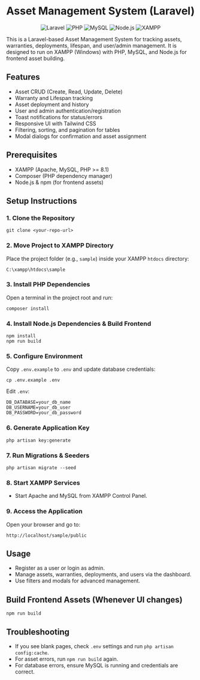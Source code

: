 # Asset Management System (Laravel)

<p align="center">
  <img src="https://img.shields.io/badge/Laravel-10.x-red?logo=laravel" alt="Laravel">
  <img src="https://img.shields.io/badge/PHP-%3E=8.1-blue?logo=php" alt="PHP">
  <img src="https://img.shields.io/badge/MySQL-8.0-blue?logo=mysql" alt="MySQL">
  <img src="https://img.shields.io/badge/Node.js-%3E=18-green?logo=node.js" alt="Node.js">
  <img src="https://img.shields.io/badge/XAMPP-3.3-orange?logo=xampp" alt="XAMPP">
</p>

This is a Laravel-based Asset Management System for tracking assets, warranties, deployments, lifespan, and user/admin management. It is designed to run on XAMPP (Windows) with PHP, MySQL, and Node.js for frontend asset building.

## Features
- Asset CRUD (Create, Read, Update, Delete)
- Warranty and Lifespan tracking
- Asset deployment and history
- User and admin authentication/registration
- Toast notifications for status/errors
- Responsive UI with Tailwind CSS
- Filtering, sorting, and pagination for tables
- Modal dialogs for confirmation and asset assignment

## Prerequisites
- XAMPP (Apache, MySQL, PHP >= 8.1)
- Composer (PHP dependency manager)
- Node.js & npm (for frontend assets)

## Setup Instructions

### 1. Clone the Repository
```
git clone <your-repo-url>
```

### 2. Move Project to XAMPP Directory
Place the project folder (e.g., `sample`) inside your XAMPP `htdocs` directory:
```
C:\xampp\htdocs\sample
```

### 3. Install PHP Dependencies
Open a terminal in the project root and run:
```
composer install
```

### 4. Install Node.js Dependencies & Build Frontend
```
npm install
npm run build
```

### 5. Configure Environment
Copy `.env.example` to `.env` and update database credentials:
```
cp .env.example .env
```
Edit `.env`:
```
DB_DATABASE=your_db_name
DB_USERNAME=your_db_user
DB_PASSWORD=your_db_password
```

### 6. Generate Application Key
```
php artisan key:generate
```

### 7. Run Migrations & Seeders
```
php artisan migrate --seed
```

### 8. Start XAMPP Services
- Start Apache and MySQL from XAMPP Control Panel.

### 9. Access the Application
Open your browser and go to:
```
http://localhost/sample/public
```

## Usage
- Register as a user or login as admin.
- Manage assets, warranties, deployments, and users via the dashboard.
- Use filters and modals for advanced management.

## Build Frontend Assets (Whenever UI changes)
```
npm run build
```

## Troubleshooting
- If you see blank pages, check `.env` settings and run `php artisan config:cache`.
- For asset errors, run `npm run build` again.
- For database errors, ensure MySQL is running and credentials are correct.
